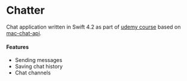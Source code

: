# Chatter
Chat application written in Swift 4.2 as part of [udemy course](https://www.udemy.com/devslopes-ios11/)
based on [mac-chat-api](https://github.com/devslopes-learn/mac-chat-api).

#### Features
  * Sending messages
  * Saving chat history
  * Chat channels
